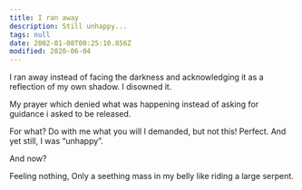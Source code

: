 ```yaml
---
title: I ran away
description: Still unhappy...
tags: null
date: 2002-01-08T00:25:10.856Z
modified: 2020-06-04
---
```


I ran away
instead of facing the darkness
and acknowledging it
as a reflection of my own
shadow.
I disowned it.

My prayer
which denied what was happening
instead of asking for guidance
i asked to be released.

For what?
Do with me what you will
I demanded,
but not this!
Perfect.
And yet still, I
was “unhappy”.

And now?

Feeling nothing,
Only a seething mass in my belly
like riding a large serpent.
